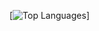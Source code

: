[![Top Languages](https://github-readme-stats.vercel.app/api/top-langs/?username=octaviolomeli&layout=compact)]
